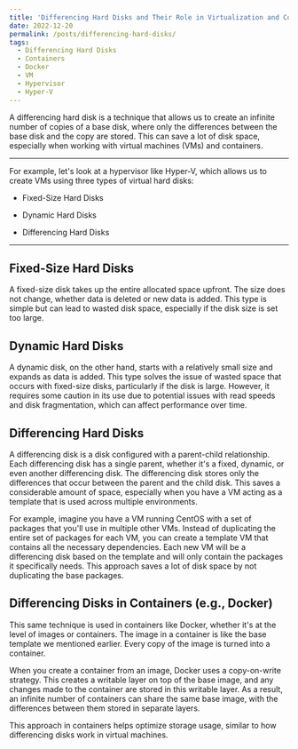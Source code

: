 ```yaml
---
title: 'Differencing Hard Disks and Their Role in Virtualization and Containers'
date: 2022-12-20
permalink: /posts/differencing-hard-disks/
tags:
  - Differencing Hard Disks
  - Containers
  - Docker
  - VM
  - Hypervisor
  - Hyper-V
---
```


A differencing hard disk is a technique that allows us to create an infinite number of copies of a base disk, where only the differences between the base disk and the copy are stored. This can save a lot of disk space, especially when working with virtual machines (VMs) and containers.

---

For example, let's look at a hypervisor like Hyper-V, which allows us to create VMs using three types of virtual hard disks:

* Fixed-Size Hard Disks

* Dynamic Hard Disks

* Differencing Hard Disks

---
## Fixed-Size Hard Disks
A fixed-size disk takes up the entire allocated space upfront. The size does not change, whether data is deleted or new data is added. This type is simple but can lead to wasted disk space, especially if the disk size is set too large.

## Dynamic Hard Disks
A dynamic disk, on the other hand, starts with a relatively small size and expands as data is added. This type solves the issue of wasted space that occurs with fixed-size disks, particularly if the disk is large. However, it requires some caution in its use due to potential issues with read speeds and disk fragmentation, which can affect performance over time.

## Differencing Hard Disks
A differencing disk is a disk configured with a parent-child relationship. Each differencing disk has a single parent, whether it's a fixed, dynamic, or even another differencing disk. The differencing disk stores only the differences that occur between the parent and the child disk. This saves a considerable amount of space, especially when you have a VM acting as a template that is used across multiple environments.

For example, imagine you have a VM running CentOS with a set of packages that you'll use in multiple other VMs. Instead of duplicating the entire set of packages for each VM, you can create a template VM that contains all the necessary dependencies. Each new VM will be a differencing disk based on the template and will only contain the packages it specifically needs. This approach saves a lot of disk space by not duplicating the base packages.

## Differencing Disks in Containers (e.g., Docker)
This same technique is used in containers like Docker, whether it's at the level of images or containers. The image in a container is like the base template we mentioned earlier. Every copy of the image is turned into a container.

When you create a container from an image, Docker uses a copy-on-write strategy. This creates a writable layer on top of the base image, and any changes made to the container are stored in this writable layer. As a result, an infinite number of containers can share the same base image, with the differences between them stored in separate layers.

This approach in containers helps optimize storage usage, similar to how differencing disks work in virtual machines.
